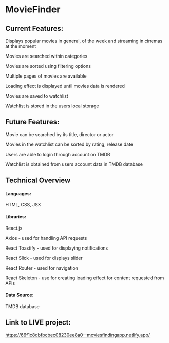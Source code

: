 # MovieFinder

## Current Features:

Displays popular movies in general, of the week and streaming in cinemas at the moment

Movies are searched within categories

Movies are sorted using filtering options

Multiple pages of movies are available

Loading effect is displayed until movies data is rendered

Movies are saved to watchlist

Watchlist is stored in the users local storage

## Future Features:

Movie can be searched by its title, director or actor

Movies in the watchlist can be sorted by rating, release date

Users are able to login through account on TMDB

Watchlist is obtained from users account data in TMDB database

## Technical Overview

#### Languages: 
HTML, CSS, JSX

#### Libraries:

React.js

Axios - used for handling API requests

React Toastify - used for displaying notifications

React Slick - used for displays slider

React Router - used for navigation

React Skeleton - use for creating loading effect for content requested from APIs

#### Data Source: 
TMDB database

## Link to LIVE project: 
https://66f1c8dbfbcbec08230ee8a0--moviesfindingapp.netlify.app/
